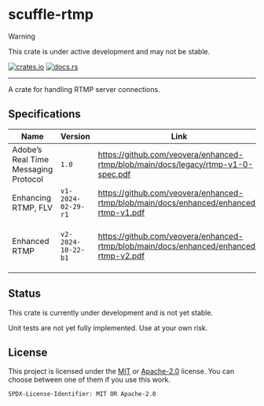 # scuffle-rtmp

> [!WARNING]  
> This crate is under active development and may not be stable.

[![crates.io](https://img.shields.io/crates/v/scuffle-rtmp.svg)](https://crates.io/crates/scuffle-rtmp) [![docs.rs](https://img.shields.io/docsrs/scuffle-rtmp)](https://docs.rs/scuffle-rtmp)

---

A crate for handling RTMP server connections.

## Specifications

| Name | Version | Link | Comments |
| --- | --- | --- | --- |
| Adobe’s Real Time Messaging Protocol | `1.0` | <https://github.com/veovera/enhanced-rtmp/blob/main/docs/legacy/rtmp-v1-0-spec.pdf> | Refered to as 'Legacy RTMP spec' in this documentation |
| Enhancing RTMP, FLV | `v1-2024-02-29-r1` | <https://github.com/veovera/enhanced-rtmp/blob/main/docs/enhanced/enhanced-rtmp-v1.pdf> | |
| Enhanced RTMP | `v2-2024-10-22-b1` | <https://github.com/veovera/enhanced-rtmp/blob/main/docs/enhanced/enhanced-rtmp-v2.pdf> | Refered to as 'Enhanced RTMP spec' in this documentation |

## Status

This crate is currently under development and is not yet stable.

Unit tests are not yet fully implemented. Use at your own risk.

## License

This project is licensed under the [MIT](./LICENSE.MIT) or [Apache-2.0](./LICENSE.Apache-2.0) license.
You can choose between one of them if you use this work.

`SPDX-License-Identifier: MIT OR Apache-2.0`
